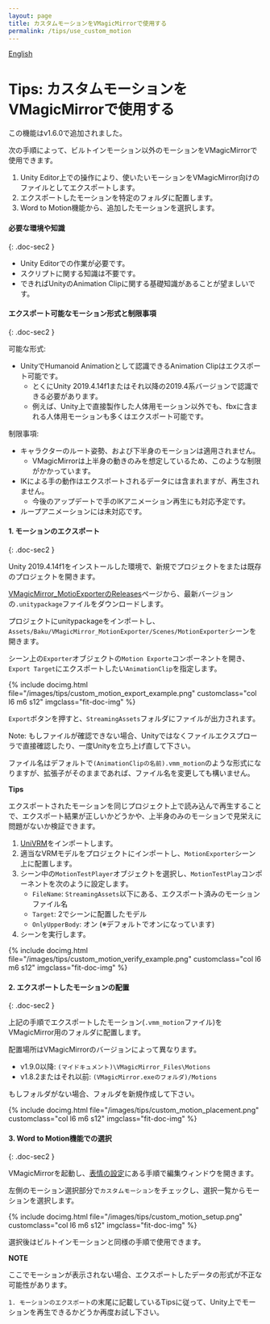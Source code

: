 ```yaml
---
layout: page
title: カスタムモーションをVMagicMirrorで使用する
permalink: /tips/use_custom_motion
---
```


[English](../en/tips/use_custom_motion)

# Tips: カスタムモーションをVMagicMirrorで使用する

この機能はv1.6.0で追加されました。

次の手順によって、ビルトインモーション以外のモーションをVMagicMirrorで使用できます。

1. Unity Editor上での操作により、使いたいモーションをVMagicMirror向けのファイルとしてエクスポートします。
2. エクスポートしたモーションを特定のフォルダに配置します。
3. Word to Motion機能から、追加したモーションを選択します。

#### 必要な環境や知識
{: .doc-sec2 }

<div class="doc-ul" markdown="1">

- Unity Editorでの作業が必要です。
- スクリプトに関する知識は不要です。
- できればUnityのAnimation Clipに関する基礎知識があることが望ましいです。

</div>

#### エクスポート可能なモーション形式と制限事項
{: .doc-sec2 }

可能な形式:

<div class="doc-ul" markdown="1">

- UnityでHumanoid Animationとして認識できるAnimation Clipはエクスポート可能です。
    - とくにUnity 2019.4.14f1またはそれ以降の2019.4系バージョンで認識できる必要があります。
    - 例えば、Unity上で直接製作した人体用モーション以外でも、fbxに含まれる人体用モーションも多くはエクスポート可能です。

</div>

制限事項:

<div class="doc-ul" markdown="1">

- キャラクターのルート姿勢、および下半身のモーションは適用されません。
    - VMagicMirrorは上半身の動きのみを想定しているため、このような制限がかかっています。
- IKによる手の動作はエクスポートされるデータには含まれますが、再生されません。
    - 今後のアップデートで手のIKアニメーション再生にも対応予定です。
- ループアニメーションには未対応です。

</div>

#### 1. モーションのエクスポート
{: .doc-sec2 }

Unity 2019.4.14f1をインストールした環境で、新規でプロジェクトをまたは既存のプロジェクトを開きます。

[VMagicMirror_MotioExporterのReleases](https://github.com/malaybaku/VMagicMirror_MotionExporter/releases)ページから、最新バージョンの`.unitypackage`ファイルをダウンロードします。

プロジェクトにunitypackageをインポートし、`Assets/Baku/VMagicMirror_MotionExporter/Scenes/MotionExporter`シーンを開きます。

シーン上の`Exporter`オブジェクトの`Motion Exporte`コンポーネントを開き、`Export Target`にエクスポートしたい`AnimationClip`を指定します。

<div class="row">
{% include docimg.html file="/images/tips/custom_motion_export_example.png" customclass="col l6 m6 s12" imgclass="fit-doc-img" %}
</div>

`Export`ボタンを押すと、`StreamingAssets`フォルダにファイルが出力されます。

Note:
もしファイルが確認できない場合、Unityではなくファイルエクスプローラで直接確認したり、一度Unityを立ち上げ直して下さい。

ファイル名はデフォルトで`(AnimationClipの名前).vmm_motion`のような形式になりますが、拡張子がそのままであれば、ファイル名を変更しても構いません。

<div class="note-area" markdown="1">

**Tips**

エクスポートされたモーションを同じプロジェクト上で読み込んで再生することで、エクスポート結果が正しいかどうかや、上半身のみのモーションで見栄えに問題がないか検証できます。

1. [UniVRM](https://github.com/vrm-c/UniVRM)をインポートします。
2. 適当なVRMモデルをプロジェクトにインポートし、`MotionExporter`シーン上に配置します。
3. シーン中の`MotionTestPlayer`オブジェクトを選択し、`MotionTestPlay`コンポーネントを次のように設定します。
    - `FileName`: `StreamingAssets`以下にある、エクスポート済みのモーションファイル名
    - `Target`: 2でシーンに配置したモデル
    - `OnlyUpperBody`: オン (※デフォルトでオンになっています)
4. シーンを実行します。

<div class="row">
{% include docimg.html file="/images/tips/custom_motion_verify_example.png" customclass="col l6 m6 s12" imgclass="fit-doc-img" %}
</div>

</div>

#### 2. エクスポートしたモーションの配置
{: .doc-sec2 }

上記の手順でエクスポートしたモーション(`.vmm_motion`ファイル)をVMagicMirror用のフォルダに配置します。

配置場所はVMagicMirrorのバージョンによって異なります。

<div class="doc-ul" markdown="1">

- v1.9.0以降: `(マイドキュメント)\VMagicMirror_Files\Motions`
- v1.8.2またはそれ以前: `(VMagicMirror.exeのフォルダ)/Motions`

</div>

もしフォルダがない場合、フォルダを新規作成して下さい。

<div class="row">
{% include docimg.html file="/images/tips/custom_motion_placement.png" customclass="col l6 m6 s12" imgclass="fit-doc-img" %}
</div>


#### 3. Word to Motion機能での選択
{: .doc-sec2 }

VMagicMirrorを起動し、[表情の設定](../docs/expressions)にある手順で編集ウィンドウを開きます。

左側のモーション選択部分で`カスタムモーション`をチェックし、選択一覧からモーションを選択します。

<div class="row">
{% include docimg.html file="/images/tips/custom_motion_setup.png" customclass="col l6 m6 s12" imgclass="fit-doc-img" %}
</div>

選択後はビルトインモーションと同様の手順で使用できます。

<div class="note-area" markdown="1">

**NOTE**

ここでモーションが表示されない場合、エクスポートしたデータの形式が不正な可能性があります。

`1. モーションのエクスポート`の末尾に記載しているTipsに従って、Unity上でモーションを再生できるかどうか再度お試し下さい。

</div>
